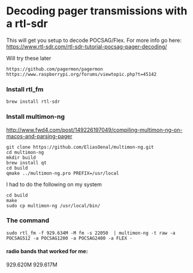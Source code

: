 # Decoding pager transmissions with a rtl-sdr
This will get you setup to decode POCSAG/Flex. For more info go here:
https://www.rtl-sdr.com/rtl-sdr-tutorial-pocsag-pager-decoding/

Will try these later
```
https://github.com/pagermon/pagermon
https://www.raspberrypi.org/forums/viewtopic.php?t=45142
```

### Install rtl_fm
```
brew install rtl-sdr
```

### Install multimon-ng
http://www.fwd4.com/post/149226197049/compiling-multimon-ng-on-macos-and-parsing-pager
```
git clone https://github.com/EliasOenal/multimon-ng.git
cd multimon-ng
mkdir build
brew install qt
cd build
qmake ../multimon-ng.pro PREFIX=/usr/local
```
I had to do the following on my system
```
cd build
make
sudo cp multimon-ng /usr/local/bin/
```

### The command
```
sudo rtl_fm -f 929.634M -M fm -s 22050  | multimon-ng -t raw -a POCSAG512 -a POCSAG1200 -a POCSAG2400 -a FLEX -
```

#### radio bands that worked for me:
929.620M
929.617M
